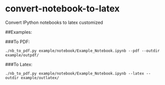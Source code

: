 # convert-notebook-to-latex
Convert IPython notebooks to latex customized

##Examples:

###To PDF:
```
./nb_to_pdf.py example/notebook/Example_Notebook.ipynb --pdf --outdir example/outpdf/
```

###To Latex:
```
./nb_to_pdf.py example/notebook/Example_Notebook.ipynb --latex --outdir example/outlatex/
```

